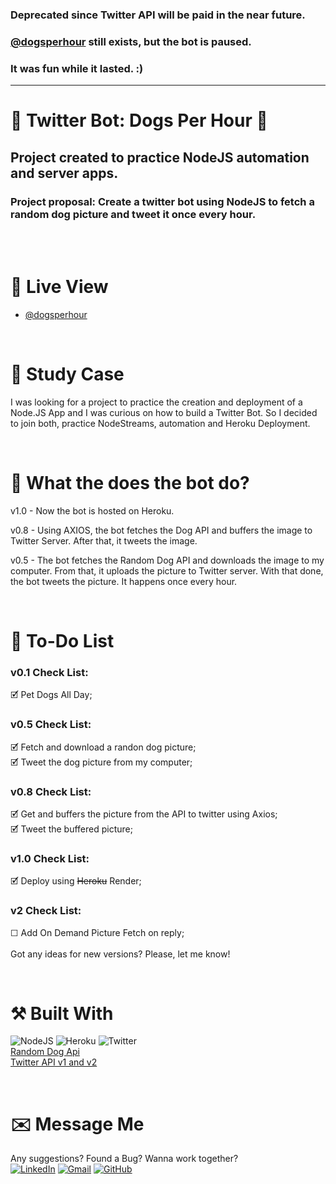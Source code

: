 ### Deprecated since Twitter API will be paid in the near future.
### [@dogsperhour](https://twitter.com/dogsperhour) still exists, but the bot is paused.
### It was fun while it lasted. :)
___

# 🤖 Twitter Bot: Dogs Per Hour 🐶

## Project created to practice NodeJS automation and server apps.

### Project proposal: Create a twitter bot using NodeJS to fetch a random dog picture and tweet it once every hour.

<br><br>

# 🔎 Live View

- [@dogsperhour](https://twitter.com/dogsperhour)

<br>

# 📖 Study Case

I was looking for a project to practice the creation and deployment of a Node.JS App and I was curious on how to build a Twitter Bot. So I decided to join both, practice NodeStreams, automation and Heroku Deployment.

<br>

# 🤖 What the does the bot do?

v1.0 - Now the bot is hosted on Heroku.

v0.8 - Using AXIOS, the bot fetches the Dog API and buffers the image to Twitter Server. After that, it tweets the image.

v0.5 - The bot fetches the Random Dog API and downloads the image to my computer. From that, it uploads the picture to Twitter server. With that done, the bot tweets the picture. It happens once every hour.

<br>

# 📝 To-Do List

### v0.1 Check List:

🗹 Pet Dogs All Day;
<br>

### v0.5 Check List:

🗹 Fetch and download a randon dog picture;
<br>
🗹 Tweet the dog picture from my computer;
<br>

### v0.8 Check List:

🗹 Get and buffers the picture from the API to twitter using Axios;
<br>
🗹 Tweet the buffered picture;
<br>

### v1.0 Check List:

🗹 Deploy using ~~Heroku~~ Render;
<br>

### v2 Check List:

☐ Add On Demand Picture Fetch on reply;
<br>
<br>
Got any ideas for new versions? Please, let me know!

<br>

# ⚒️ Built With

![NodeJS](https://img.shields.io/badge/node.js-6DA55F?style=for-the-badge&logo=node.js&logoColor=white) ![Heroku](https://img.shields.io/badge/Heroku-430098?style=for-the-badge&logo=heroku&logoColor=white) ![Twitter](https://img.shields.io/badge/Twitter-1DA1F2?style=for-the-badge&logo=twitter&logoColor=white)
<br>
[Random Dog Api](https://dog.ceo/dog-api/)
<br>
[ Twitter API v1 and v2](https://developer.twitter.com/en/docs/twitter-api)

<br>

# ✉️ Message Me

Any suggestions? Found a Bug? Wanna work together?
<br>
[![LinkedIn](https://img.shields.io/badge/LinkedIn-0077B5?style=for-the-badge&logo=linkedin&logoColor=white)](https://www.linkedin.com/in/guilherme-ferreira-6841b023/) [![Gmail](https://img.shields.io/badge/Gmail-D14836?style=for-the-badge&logo=gmail&logoColor=white)](mailto:hello@rera.dev) [![GitHub](https://img.shields.io/github/followers/guilhermerera.svg?style=social&label=Follow&maxAge=2592000)](https://github.com/guilhermerera)
